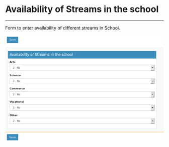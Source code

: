 # Availability of Streams in the school
----

Form to enter availability of different streams in School.


![Streams Available](streams.png "Streams available")


